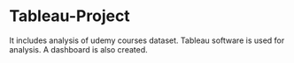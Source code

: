 # Tableau-Project
It includes analysis of udemy courses dataset.
Tableau software is used for analysis.
A dashboard is also created.
